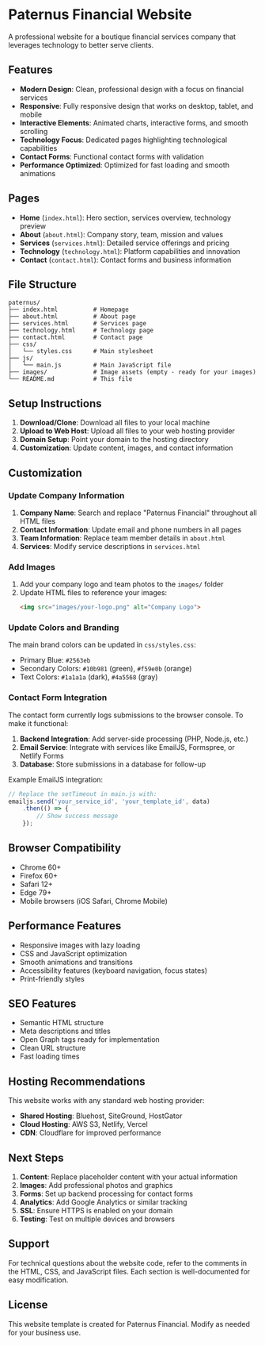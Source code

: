 # Paternus Financial Website

A professional website for a boutique financial services company that leverages technology to better serve clients.

## Features

- **Modern Design**: Clean, professional design with a focus on financial services
- **Responsive**: Fully responsive design that works on desktop, tablet, and mobile
- **Interactive Elements**: Animated charts, interactive forms, and smooth scrolling
- **Technology Focus**: Dedicated pages highlighting technological capabilities
- **Contact Forms**: Functional contact forms with validation
- **Performance Optimized**: Optimized for fast loading and smooth animations

## Pages

- **Home** (`index.html`): Hero section, services overview, technology preview
- **About** (`about.html`): Company story, team, mission and values
- **Services** (`services.html`): Detailed service offerings and pricing
- **Technology** (`technology.html`): Platform capabilities and innovation
- **Contact** (`contact.html`): Contact forms and business information

## File Structure

```
paternus/
├── index.html          # Homepage
├── about.html          # About page
├── services.html       # Services page
├── technology.html     # Technology page
├── contact.html        # Contact page
├── css/
│   └── styles.css      # Main stylesheet
├── js/
│   └── main.js         # Main JavaScript file
├── images/             # Image assets (empty - ready for your images)
└── README.md           # This file
```

## Setup Instructions

1. **Download/Clone**: Download all files to your local machine
2. **Upload to Web Host**: Upload all files to your web hosting provider
3. **Domain Setup**: Point your domain to the hosting directory
4. **Customization**: Update content, images, and contact information

## Customization

### Update Company Information

1. **Company Name**: Search and replace "Paternus Financial" throughout all HTML files
2. **Contact Information**: Update email and phone numbers in all pages
3. **Team Information**: Replace team member details in `about.html`
4. **Services**: Modify service descriptions in `services.html`

### Add Images

1. Add your company logo and team photos to the `images/` folder
2. Update HTML files to reference your images:
   ```html
   <img src="images/your-logo.png" alt="Company Logo">
   ```

### Update Colors and Branding

The main brand colors can be updated in `css/styles.css`:
- Primary Blue: `#2563eb`
- Secondary Colors: `#10b981` (green), `#f59e0b` (orange)
- Text Colors: `#1a1a1a` (dark), `#4a5568` (gray)

### Contact Form Integration

The contact form currently logs submissions to the browser console. To make it functional:

1. **Backend Integration**: Add server-side processing (PHP, Node.js, etc.)
2. **Email Service**: Integrate with services like EmailJS, Formspree, or Netlify Forms
3. **Database**: Store submissions in a database for follow-up

Example EmailJS integration:
```javascript
// Replace the setTimeout in main.js with:
emailjs.send('your_service_id', 'your_template_id', data)
    .then(() => {
        // Show success message
    });
```

## Browser Compatibility

- Chrome 60+
- Firefox 60+
- Safari 12+
- Edge 79+
- Mobile browsers (iOS Safari, Chrome Mobile)

## Performance Features

- Responsive images with lazy loading
- CSS and JavaScript optimization
- Smooth animations and transitions
- Accessibility features (keyboard navigation, focus states)
- Print-friendly styles

## SEO Features

- Semantic HTML structure
- Meta descriptions and titles
- Open Graph tags ready for implementation
- Clean URL structure
- Fast loading times

## Hosting Recommendations

This website works with any standard web hosting provider:

- **Shared Hosting**: Bluehost, SiteGround, HostGator
- **Cloud Hosting**: AWS S3, Netlify, Vercel
- **CDN**: Cloudflare for improved performance

## Next Steps

1. **Content**: Replace placeholder content with your actual information
2. **Images**: Add professional photos and graphics
3. **Forms**: Set up backend processing for contact forms
4. **Analytics**: Add Google Analytics or similar tracking
5. **SSL**: Ensure HTTPS is enabled on your domain
6. **Testing**: Test on multiple devices and browsers

## Support

For technical questions about the website code, refer to the comments in the HTML, CSS, and JavaScript files. Each section is well-documented for easy modification.

## License

This website template is created for Paternus Financial. Modify as needed for your business use.